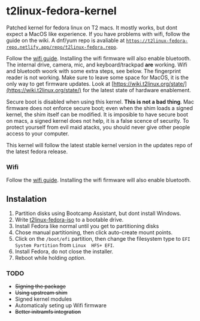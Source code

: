 # t2linux-fedora-kernel

Patched kernel for fedora linux on T2 macs. It mostly works, but dont expect a MacOS like experience. If you have problems with wifi, follow the guide on the wiki. A dnf/yum repo is avaliable at [`https://t2linux-fedora-repo.netlify.app/repo/t2linux-fedora.repo`](https://t2linux-fedora-repo.netlify.app/repo/t2linux-fedora.repo).

Follow the [wifi guide](https://wiki.t2linux.org/guides/wifi/). Installing the wifi firmware will also enable bluetooth. The internal drive, camera, mic, and keyboard/trackpad **are** working. Wifi and bluetooth woork with some extra steps, see below. The fingerprint reader is not working. Make sure to leave some space for MacOS, it is the only way to get firmware updates. Look at [https://wiki.t2linux.org/state/](https://wiki.t2linux.org/state/) for the latest state of hardware enablement.

Secure boot is disabled when using this kernel. **This is not a bad thing**. Mac firmware does not enforce secure boot; even when the shim loads a signed kernel, the shim itself can be modified. It is imposible to have secure boot on macs, a signed kernel does not help, it is a false scence of security. To protect yourself from evil maid atacks, you should never give other people access to your computer.

This kernel will follow the latest stable kernel version in the updates repo of the latest fedora release.

### Wifi

Follow the [wifi guide](https://wiki.t2linux.org/guides/wifi/). Installing the wifi firmware will also enable bluetooth.

## Instalation

1. Partition disks using Bootcamp Assistant, but dont install Windows.
2. Write [t2linux-fedora-iso](https://github.com/sharpenedblade/t2linux-fedora-iso) to a bootable drive.
3. Install Fedora like normal until you get to partitioning disks
4. Chose manual partitioning, then click auto-create mount points.
5. Click on the `/boot/efi` partition, then change the filesystem type to `EFI System Partition` from `Linux  HFS+ EFI`.
6. Install Fedora, do not close the installer.
5. Reboot while holding *option*.

### TODO

- ~~Signing the package~~
- ~~Using upstream shim~~
- Signed kernel modules
- Automaticaly seting up Wifi firmware
- ~~Better initramfs integration~~
